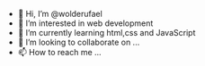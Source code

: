 - 👋 Hi, I’m @wolderufael
- 👀 I’m interested in web development 
- 🌱 I’m currently learning html,css and JavaScript 
- 💞️ I’m looking to collaborate on ...
- 📫 How to reach me ...

<!---
wolderufael/wolderufael is a ✨ special ✨ repository because its `README.md` (this file) appears on your GitHub profile.
You can click the Preview link to take a look at your changes.
--->
